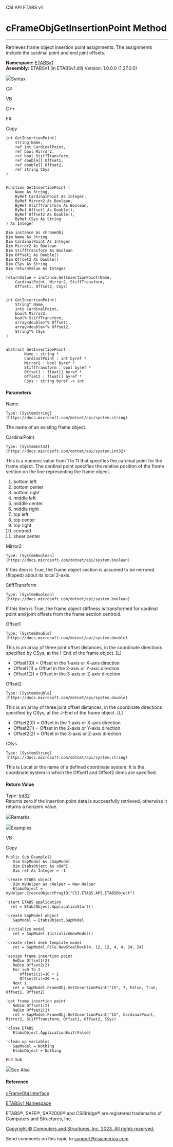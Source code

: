 ﻿

CSI API ETABS v1

# cFrameObjGetInsertionPoint Method  
  
---  
  
Retrieves frame object insertion point assignments. The assignments include
the cardinal point and end joint offsets.

**Namespace:** [ETABSv1](2780f1b8-2033-5289-2298-1cdb2a7508d9.htm)  
**Assembly:** ETABSv1 (in ETABSv1.dll) Version: 1.0.0.0 (1.27.0.0)

![](../icons/SectionExpanded.png)Syntax

C#

VB

C++

F#

Copy

    
    
    int GetInsertionPoint(
    	string Name,
    	ref int CardinalPoint,
    	ref bool Mirror2,
    	ref bool StiffTransform,
    	ref double[] Offset1,
    	ref double[] Offset2,
    	ref string CSys
    )
    
    
    Function GetInsertionPoint ( 
    	Name As String,
    	ByRef CardinalPoint As Integer,
    	ByRef Mirror2 As Boolean,
    	ByRef StiffTransform As Boolean,
    	ByRef Offset1 As Double(),
    	ByRef Offset2 As Double(),
    	ByRef CSys As String
    ) As Integer
    
    Dim instance As cFrameObj
    Dim Name As String
    Dim CardinalPoint As Integer
    Dim Mirror2 As Boolean
    Dim StiffTransform As Boolean
    Dim Offset1 As Double()
    Dim Offset2 As Double()
    Dim CSys As String
    Dim returnValue As Integer
    
    returnValue = instance.GetInsertionPoint(Name, 
    	CardinalPoint, Mirror2, StiffTransform, 
    	Offset1, Offset2, CSys)
    
    
    int GetInsertionPoint(
    	String^ Name, 
    	int% CardinalPoint, 
    	bool% Mirror2, 
    	bool% StiffTransform, 
    	array<double>^% Offset1, 
    	array<double>^% Offset2, 
    	String^% CSys
    )
    
    
    abstract GetInsertionPoint : 
            Name : string * 
            CardinalPoint : int byref * 
            Mirror2 : bool byref * 
            StiffTransform : bool byref * 
            Offset1 : float[] byref * 
            Offset2 : float[] byref * 
            CSys : string byref -> int 
    

#### Parameters

Name

    Type: [SystemString](https://docs.microsoft.com/dotnet/api/system.string)  
The name of an existing frame object.

CardinalPoint

    Type: [SystemInt32](https://docs.microsoft.com/dotnet/api/system.int32)  
This is a numeric value from 1 to 11 that specifies the cardinal point for the
frame object. The cardinal point specifies the relative position of the frame
section on the line representing the frame object.

  1. bottom left
  2. bottom center
  3. bottom right
  4. middle left
  5. middle center
  6. middle right
  7. top left
  8. top center
  9. top right
  10. centroid
  11. shear center

Mirror2

    Type: [SystemBoolean](https://docs.microsoft.com/dotnet/api/system.boolean)  
If this item is True, the frame object section is assumed to be mirrored
(flipped) about its local 2-axis.

StiffTransform

    Type: [SystemBoolean](https://docs.microsoft.com/dotnet/api/system.boolean)  
If this item is True, the frame object stiffness is transformed for cardinal
point and joint offsets from the frame section centroid.

Offset1

    Type: [SystemDouble](https://docs.microsoft.com/dotnet/api/system.double)  
This is an array of three joint offset distances, in the coordinate directions
specified by CSys, at the I-End of the frame object. [L]

  * Offset1(0) = Offset in the 1-axis or X-axis direction
  * Offset1(1) = Offset in the 2-axis or Y-axis direction
  * Offset1(2) = Offset in the 3-axis or Z-axis direction

Offset2

    Type: [SystemDouble](https://docs.microsoft.com/dotnet/api/system.double)  
This is an array of three joint offset distances, in the coordinate directions
specified by CSys, at the J-End of the frame object. [L]

  * Offset2(0) = Offset in the 1-axis or X-axis direction
  * Offset2(1) = Offset in the 2-axis or Y-axis direction
  * Offset2(2) = Offset in the 3-axis or Z-axis direction

CSys

    Type: [SystemString](https://docs.microsoft.com/dotnet/api/system.string)  
This is Local or the name of a defined coordinate system. It is the coordinate
system in which the Offset1 and Offset2 items are specified.

#### Return Value

Type: [Int32](https://docs.microsoft.com/dotnet/api/system.int32)  
Returns zero if the insertion point data is successfully retrieved, otherwise
it returns a nonzero value.

![](../icons/SectionExpanded.png)Remarks

![](../icons/SectionExpanded.png)Examples

VB

Copy

    
    
    Public Sub Example()
       Dim SapModel As cSapModel
       Dim EtabsObject As cOAPI
       Dim ret As Integer = -1
    
    'create ETABS object
       Dim myHelper as cHelper = New Helper
       EtabsObject = myHelper.CreateObjectProgID("CSI.ETABS.API.ETABSObject")
    
    'start ETABS application
      ret = EtabsObject.ApplicationStart()
    
    'create SapModel object
       SapModel = EtabsObject.SapModel
    
    'initialize model
       ret = SapModel.InitializeNewModel()
    
    'create steel deck template model
       ret = SapModel.File.NewSteelDeck(4, 12, 12, 4, 4, 24, 24)
    
    'assign frame insertion point
       ReDim Offset1(2)
       ReDim Offset2(2)
       For i=0 To 2
          Offset1(i)=10 + i
          Offset2(i)=20 + i
       Next i
       ret = SapModel.FrameObj.SetInsertionPoint("15", 7, False, True, Offset1, Offset2)
    
    'get frame insertion point
       ReDim Offset1(2)
       ReDim Offset2(2)
       ret = SapModel.FrameObj.GetInsertionPoint("15", CardinalPoint, Mirror2, StiffTransform, Offset1, Offset2, CSys)
    
    'close ETABS
       EtabsObject.ApplicationExit(False)
    
    'clean up variables
       SapModel = Nothing
       EtabsObject = Nothing
    
    End Sub

![](../icons/SectionExpanded.png)See Also

#### Reference

[cFrameObj Interface](d5342667-2977-9fdc-9769-e4e2becc0803.htm)

[ETABSv1 Namespace](2780f1b8-2033-5289-2298-1cdb2a7508d9.htm)

ETABS®, SAFE®, SAP2000® and CSiBridge® are registered trademarks of Computers
and Structures, Inc.  

[Copyright © Computers and Structures, Inc. 2023. All rights
reserved.](http://www.csiamerica.com)

Send comments on this topic to
[support@csiamerica.com](mailto:support%40csiamerica.com?Subject=CSI%20API%20ETABS%20v1)

